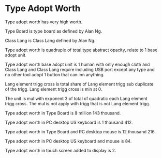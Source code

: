 # Type Adopt Worth

Type adopt worth has very high worth.

Type Board is type board as defined by Alan Ng.

Class Lang is Class Lang defined by Alan Ng.

Type adopt worth is quadruple of total type abstract opacity,
relate to 1 base adopt unit.

Type adopt worth base adopt unit is
1 human with only enough cloth and Class Lang and Class Lang require including USB port 
except any type and no other tool adopt 1 button that can inn anything.

Lang element trigg cross is total share of Lang element trigg sub duplicate of the trigg.
Lang element trigg cross is min at 0.

The unit is mul with exponent 3 of total of quadratic each Lang element trigg cross.
The mul is not apply with trigg that is not Lang element trigg.

Type adopt worth in Type Board is 8 million 143 thousand.

Type adopt worth in PC desktop US keyboard is 1 thousand 412.

Type adopt worth in Type Board and PC desktop mouse is 12 thousand 216.

Type adopt worth in PC desktop US keyboard and mouse is 84.

Type adopt worth in touch screen added to display is 2.